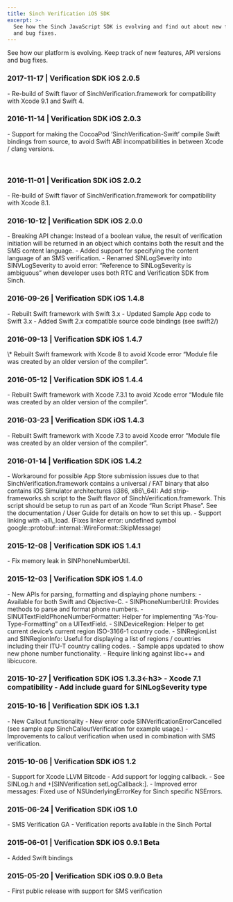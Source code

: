 ```yaml
---
title: Sinch Verification iOS SDK
excerpt: >-
  See how the Sinch JavaScript SDK is evolving and find out about new features
  and bug fixes.
---
```

See how our platform is evolving. Keep track of new features, API versions and bug fixes.

<h3>2017-11-17 | Verification SDK iOS 2.0.5</h3>
-   Re-build of Swift flavor of SinchVerification.framework for compatibility with Xcode 9.1 and Swift 4.

<h3>2016-11-14 | Verification SDK iOS 2.0.3</h3>
-   Support for making the CocoaPod ‘SinchVerification-Swift’ compile Swift bindings from source, to avoid Swift ABI incompatibilities in between Xcode / clang versions.

 

<h3>2016-11-01 | Verification SDK iOS 2.0.2</h3>
-   Re-build of Swift flavor of SinchVerification.framework for compatibility with Xcode 8.1.

<h3>2016-10-12 | Verification SDK iOS 2.0.0</h3>
-   Breaking API change: Instead of a boolean value, the result of verification initiation will be returned in an object which contains both the result and the SMS content language.
-   Added support for specifying the content language of an SMS verification.
-   Renamed SINLogSeverity into SINVLogSeverity to avoid error: “Reference to SINLogSeverity is ambiguous” when developer uses both RTC and Verification SDK from Sinch.

<h3>2016-09-26 | Verification SDK iOS 1.4.8</h3>
-   Rebuilt Swift framework with Swift 3.x
-   Updated Sample App code to Swift 3.x
-   Added Swift 2.x compatible source code bindings (see swift2/)

<h3>2016-09-13 | Verification SDK iOS 1.4.7</h3>
\* Rebuilt Swift framework with Xcode 8 to avoid Xcode error “Module file was created by an older version of the compiler”.

<h3>2016-05-12 | Verification SDK iOS 1.4.4</h3>
-   Rebuilt Swift framework with Xcode 7.3.1 to avoid Xcode error “Module file was created by an older version of the compiler”.

<h3>2016-03-23 | Verification SDK iOS 1.4.3</h3>
-   Rebuilt Swift framework with Xcode 7.3 to avoid Xcode error “Module file was created by an older version of the compiler”.

<h3>2016-01-14 | Verification SDK iOS 1.4.2</h3>
-   Workaround for possible App Store submission issues due to that SinchVerification.framework contains a universal / FAT binary that also contains iOS Simulator architectures (i386, x86\_64): Add strip-frameworks.sh script to the Swift flavor of SinchVerification.framework. This script should be setup to run as part of an Xcode “Run Script Phase”. See the documentation / User Guide for details on how to set this up.
-   Support linking with -all\_load. (Fixes linker error: undefined symbol google::protobuf::internal::WireFormat::SkipMessage)

<h3>2015-12-08 | Verification SDK iOS 1.4.1</h3>
-   Fix memory leak in SINPhoneNumberUtil.

<h3>2015-12-03 | Verification SDK iOS 1.4.0</h3>
-   New APIs for parsing, formatting and displaying phone numbers:
    -   Available for both Swift and Objective-C.
    -   SINPhoneNumberUtil: Provides methods to parse and format phone numbers.
    -   SINUITextFieldPhoneNumberFormatter: Helper for implementing “As-You-Type-Formatting” on a UITextField.
    -   SINDeviceRegion: Helper to get current device’s current region ISO-3166-1 country code.
    -   SINRegionList and SINRegionInfo: Useful for displaying a list of regions / countries including their ITU-T country calling codes.
    -   Sample apps updated to show new phone number functionality.
-   Require linking against libc++ and libicucore.

<h3>2015-10-27 | Verification SDK iOS 1.3.3<-h3>
-   Xcode 7.1 compatibility
-   Add include guard for SINLogSeverity type

<h3>2015-10-16 | Verification SDK iOS 1.3.1</h3>
-   New Callout functionality
-   New error code SINVerificationErrorCancelled (see sample app SinchCalloutVerification for example usage.)
-   Improvements to callout verification when used in combination with SMS verification.

<h3>2015-10-06 | Verification SDK iOS 1.2</h3>
-   Support for Xcode LLVM Bitcode
-   Add support for logging callback.
-   See SINLog.h and +[SINVerification setLogCallback:].
-   Improved error messages: Fixed use of NSUnderlyingErrorKey for Sinch specific NSErrors.

<h3>2015-06-24 | Verification SDK iOS 1.0</h3>
-   SMS Verification GA
-   Verification reports available in the Sinch Portal

<h3>2015-06-01 | Verification SDK iOS 0.9.1 Beta</h3>
-   Added Swift bindings

<h3>2015-05-20 | Verification SDK iOS 0.9.0 Beta</h3>
-   First public release with support for SMS verification
